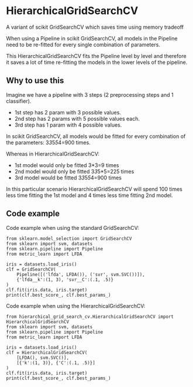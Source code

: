 # HierarchicalGridSearchCV
A variant of scikit GridSearchCV which saves time using memory tradeoff

When using a Pipeline in scikit GridSearchCV, all models in the Pipeline need to be re-fitted for every single combination of parameters.

This HierarchicalGridSearchCV fits the Pipeline level by level and therefore it saves a lot of time re-fitting the models in the lower levels of the pipeline.

## Why to use this

Imagine we have a pipeline with 3 steps (2 preprocessing steps and 1 classifier).

* 1st step has 2 param with 3 possible values.
* 2nd step has 2 params with 5 possible values each.
* 3rd step has 1 param with 4 possible values.

In scikit GridSearchCV, all models would be fitted for every combination of the parameters: 3*3*5*5*4=900 times.

Whereas in HierarchicalGridSearchCV:
* 1st model would only be fitted 3*3=9 times
* 2nd model would only be fitted 3*3*5*5=225 times
* 3rd model would be fitted 3*3*5*5*4=900 times

In this particular scenario HierarchicalGridSearchCV will spend 100 times less time fitting the 1st model and 4 times less time fitting 2nd model.

## Code example

Code example when using the standard GridSearchCV:

```
from sklearn.model_selection import GridSearchCV
from sklearn import svm, datasets
from sklearn.pipeline import Pipeline
from metric_learn import LFDA

iris = datasets.load_iris()
clf = GridSearchCV(
    Pipeline([('lfda', LFDA()), ('svr', svm.SVC())]),
    {'lfda__k':(1, 3), 'svr__C':(.1, .5)}
)
clf.fit(iris.data, iris.target)
print(clf.best_score_, clf.best_params_)
```

Code example when using the HierarchicalGridSearchCV:

```
from hierarchical_grid_search_cv.HierarchicalGridSearchCV import HierarchicalGridSearchCV
from sklearn import svm, datasets
from sklearn.pipeline import Pipeline
from metric_learn import LFDA

iris = datasets.load_iris()
clf = HierarchicalGridSearchCV(
    [LFDA(), svm.SVC()],
    [{'k':(1, 3)}, {'C':(.1, .5)}]
)
clf.fit(iris.data, iris.target)
print(clf.best_score_, clf.best_params_)
```

